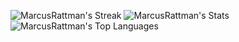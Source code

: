 
![MarcusRattman's Streak](https://github-readme-streak-stats.herokuapp.com/?user=MarcusRattman&theme=tokyonight&hide_border=false)
![MarcusRattman's Stats](https://github-readme-stats.vercel.app/api?username=MarcusRattman&theme=tokyonight&show_icons=true&hide_border=false&count_private=true)
![MarcusRattman's Top Languages](https://github-readme-stats.vercel.app/api/top-langs/?username=MarcusRattman&theme=tokyonight&show_icons=true&hide_border=false&layout=compact)